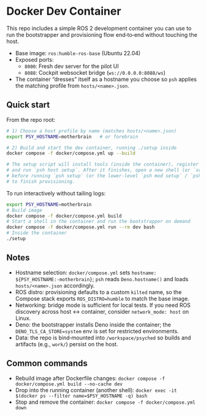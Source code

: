 # Docker Dev Container

This repo includes a simple ROS 2 development container you can use to run the bootstrapper and provisioning flow end‑to‑end without touching the host.

- Base image: `ros:humble-ros-base` (Ubuntu 22.04)
- Exposed ports:
  - `8000`: Fresh dev server for the pilot UI
  - `8088`: Cockpit websocket bridge (`ws://0.0.0.0:8088/ws`)
- The container “dresses” itself as a hostname you choose so `psh` applies the matching profile from `hosts/<name>.json`.

## Quick start

From the repo root:

```bash
# 1) Choose a host profile by name (matches hosts/<name>.json)
export PSY_HOSTNAME=motherbrain   # or forebrain

# 2) Build and start the dev container, running ./setup inside
docker compose -f docker/compose.yml up --build

# The setup script will install tools (inside the container), register the psh wrapper,
# and run `psh host setup`. After it finishes, open a new shell (or `source ~/.bashrc`)
# before running `psh setup` (or the lower-level `psh mod setup` / `psh svc setup`)
# to finish provisioning.
```

To run interactively without tailing logs:

```bash
export PSY_HOSTNAME=motherbrain
# Build image
docker compose -f docker/compose.yml build
# Start a shell in the container and run the bootstrapper on demand
docker compose -f docker/compose.yml run --rm dev bash
# Inside the container
./setup
```

## Notes

- Hostname selection: `docker/compose.yml` sets `hostname: ${PSY_HOSTNAME:-motherbrain}`; `psh` reads `Deno.hostname()` and loads `hosts/<name>.json` accordingly.
- ROS distro: provisioning defaults to a custom `kilted` name, so the Compose stack exports `ROS_DISTRO=humble` to match the base image.
- Networking: bridge mode is sufficient for local tests. If you need ROS discovery across host ↔ container, consider `network_mode: host` on Linux.
- Deno: the bootstrapper installs Deno inside the container; the `DENO_TLS_CA_STORE=system` env is set for restricted environments.
- Data: the repo is bind‑mounted into `/workspace/psyched` so builds and artifacts (e.g., `work/`) persist on the host.

## Common commands

- Rebuild image after Dockerfile changes:
  `docker compose -f docker/compose.yml build --no-cache dev`
- Drop into the running container (another shell):
  `docker exec -it $(docker ps --filter name=$PSY_HOSTNAME -q) bash`
- Stop and remove the container:
  `docker compose -f docker/compose.yml down`

